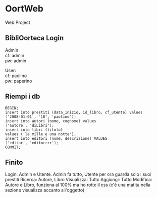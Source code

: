 # OortWeb
Web Project

## BibliOorteca Login
Admin   
cf: admin  
pw: admin

User:    
cf: paolino  
pw: paperino

## Riempi i db
    BEGIN;
    insert into prestiti (data_inizio, id_libro, cf_utente) values
    ('2008-01-01', '10', 'paolino');
    insert into autori (nome, cognome) values
    ('autore', 'diLibri');
    insert into libri (titolo)
    values ('le mille e una notte');
    insert into editori (nome, descrizione) VALUES
    ('editor', 'editorrrr');
    COMMIT;
    
## Finito
Login: Admin e Utente. Admin fa tutto, Utente per ora guarda solo i suoi prestiti
Ricerca: Autore, Libro
Visualizza: Tutto
Aggiungi: Tutto
Modifica: Autore e Libro, funziona al 100% ma ho rotto il css (c'è una matita nella sezione visualizza accanto all'oggetto)